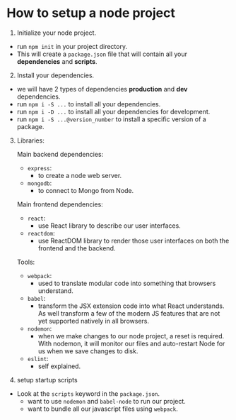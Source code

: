 # How to setup a node project

1. Initialize your node project.
* run `npm init` in your project directory.
* This will create a `package.json` file that will contain all your **dependencies** and **scripts**.

2. Install your dependencies.
* we will have 2 types of dependencies **production** and **dev** dependencies.
* run `npm i -S ...` to install all your dependencies.
* run `npm i -D ...` to install all your dependencies for development.
* run `npm i -S ...@version_number` to install a specific version of a package.

3. Libraries:

    Main backend dependencies:
      * `express`:
        * to create a node web server.
      * `mongodb`:
        * to connect to Mongo from Node.

    Main frontend dependencies:
      * `react`:
        * use React library to describe our user interfaces.
      * `reactdom`:
        * use ReactDOM library to render those user interfaces on both the frontend and the backend.

    Tools:
      * `webpack`:
        * used to translate modular code into something that browsers understand.
      * `babel`:
        * transform the JSX extension code into what React understands. As well transform a few of the modern JS features that are not yet supported natively in all browsers.
      * `nodemon`:
        * when we make changes to our node project, a reset is required. With nodemon, it will monitor our files and auto-restart Node for us when we save changes to disk.
      * `eslint`:
        * self explained.

4. setup startup scripts
* Look at the `scripts` keyword in the `package.json`.
  * want to use `nodemon` and `babel-node` to run our project.
  * want to bundle all our javascript files using `webpack`.
